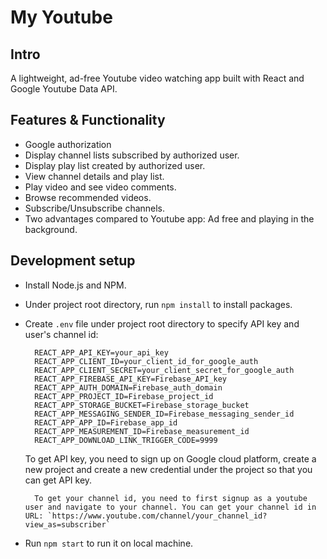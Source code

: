 # My Youtube

## Intro

A lightweight, ad-free Youtube video watching app built with React and Google Youtube Data API.

## Features & Functionality

- Google authorization
- Display channel lists subscribed by authorized user.
- Display play list created by authorized user.
- View channel details and play list.
- Play video and see video comments.
- Browse recommended videos.
- Subscribe/Unsubscribe channels.
- Two advantages compared to Youtube app: Ad free and playing in the background.

## Development setup

- Install Node.js and NPM.
- Under project root directory, run `npm install` to install packages.
- Create `.env` file under project root directory to specify API key and user's channel id:

  ```
    REACT_APP_API_KEY=your_api_key
    REACT_APP_CLIENT_ID=your_client_id_for_google_auth
    REACT_APP_CLIENT_SECRET=your_client_secret_for_google_auth
    REACT_APP_FIREBASE_API_KEY=Firebase_API_key
    REACT_APP_AUTH_DOMAIN=Firebase_auth_domain
    REACT_APP_PROJECT_ID=Firebase_project_id
    REACT_APP_STORAGE_BUCKET=Firebase_storage_bucket
    REACT_APP_MESSAGING_SENDER_ID=Firebase_messaging_sender_id
    REACT_APP_APP_ID=Firebase_app_id
    REACT_APP_MEASUREMENT_ID=Firebase_measurement_id
    REACT_APP_DOWNLOAD_LINK_TRIGGER_CODE=9999
  ```

  To get API key, you need to sign up on Google cloud platform, create a new project and create a new credential under the project so that you can get API key.

      	To get your channel id, you need to first signup as a youtube user and navigate to your channel. You can get your channel id in URL: `https://www.youtube.com/channel/your_channel_id?view_as=subscriber`

- Run `npm start` to run it on local machine.
